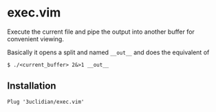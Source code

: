 # exec.vim

Execute the current file and pipe the output into another buffer for convenient
viewing.

Basically it opens a split and named `__out__` and does the equivalent of
```
$ ./<current_buffer> 2&>1 __out__
```

## Installation

```
Plug '3uclidian/exec.vim'
```
